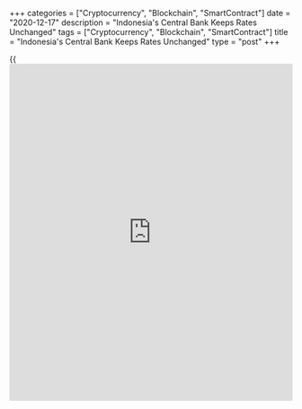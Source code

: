 +++
categories = ["Cryptocurrency", "Blockchain", "SmartContract"]
date = "2020-12-17"
description = "Indonesia's Central Bank Keeps Rates Unchanged"
tags = ["Cryptocurrency", "Blockchain", "SmartContract"]
title = "Indonesia's Central Bank Keeps Rates Unchanged"
type = "post"
+++

{{<iframe id="large-banner" src="https://www.bounty.group/#slide=1.0" width="100%" height="600" scrolling="no" style="border: 0px solid rgb(216, 221, 230); border-radius: 3px;">}}

Indonesia's central bank left its key interest rate unchanged, as
expected, after cutting it by 25 basis points in November.

The Board of Governors of Bank Indonesia decided to retain the BI 7-day
reverse repo rate at 3.75 percent. The bank had reduced the rate by a
quarter-point last month.

The bank has lowered the rate by five times so far this year, by a
cumulative 125 basis points.

The central bank retained its deposit facility interest rate at 3.00
percent and the lending facility rate at 4.50 percent.

The decision was consistent with forecasts for low inflation and
maintained external stability, as well as efforts to support economic
recovery, the bank said in a statement.

Indonesia's economic growth is expected to start positively in the
fourth quarter of 2020 and in the range of -1 percent to -2 percent this
year, and further increase in the range of 4.8-5.8 percent in 2021.  
  
The current account deficit is projected to be below 1.5 percent of GDP
in 2020.

The central bank forecast 2020 inflation to be lower than the lower
limit of the inflation target and return to its target of 2-4 percent in
2021.

For comments and feedback [contact](https://www.playgroundfx.com/contact/): editorial@rtt[news](https://www.letsplayfx.com/blog/forex-news-website/).com

[Economic News][1]

 **What parts of the world are seeing the best (and worst) economic
performances lately? Click[here][2] to check out our [Econ Scorecard][2]
and find out! See up-to-the-moment [ranking](https://www.playgroundfx.com/blog/crypto-exchange-ranking/)s for the best and worst
performers in [GDP][3], [unemployment rate][4], [inflation][5] and much
more.**

   1. www.rtt[news](https://www.letsplayfx.com/blog/forex-news-website/).com/Content/EconomicNews.aspx
   2. www.rtt[news](https://www.letsplayfx.com/blog/forex-news-website/).com/economic-scorecard/world-rank/retail-sales/highest-performance.aspx
   3. www.rtt[news](https://www.letsplayfx.com/blog/forex-news-website/).com/economic-scorecard/world-rank/GDP/highest-performance.aspx
   4. www.rtt[news](https://www.letsplayfx.com/blog/forex-news-website/).com/economic-scorecard/world-rank/unemployment-rate/lowest-performance.aspx
   5. www.rtt[news](https://www.letsplayfx.com/blog/forex-news-website/).com/economic-scorecard/world-rank/CPI/highest-performance.aspx
